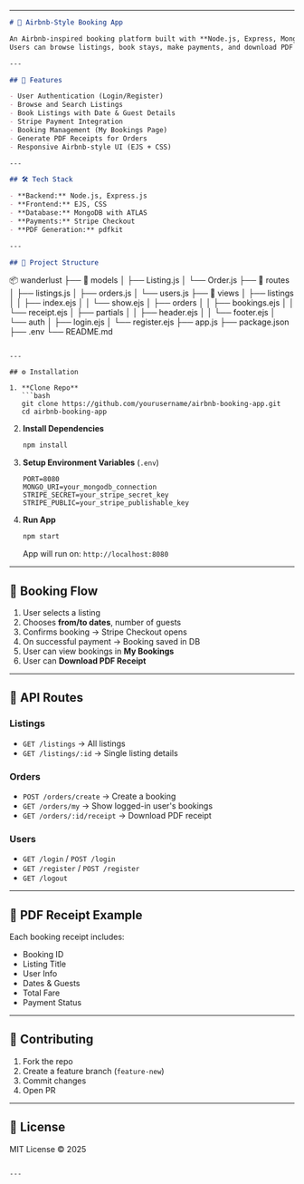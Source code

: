  

---

```markdown
# 🏡 Airbnb-Style Booking App

An Airbnb-inspired booking platform built with **Node.js, Express, MongoDB, EJS**, and **Stripe** for payments.  
Users can browse listings, book stays, make payments, and download PDF receipts for their bookings.

---

## 🚀 Features

- User Authentication (Login/Register)
- Browse and Search Listings
- Book Listings with Date & Guest Details
- Stripe Payment Integration
- Booking Management (My Bookings Page)
- Generate PDF Receipts for Orders
- Responsive Airbnb-style UI (EJS + CSS)

---

## 🛠️ Tech Stack

- **Backend:** Node.js, Express.js
- **Frontend:** EJS, CSS
- **Database:** MongoDB with ATLAS
- **Payments:** Stripe Checkout
- **PDF Generation:** pdfkit

---

## 📂 Project Structure

```

📦 wanderlust
├── 📁 models
│   ├── Listing.js
│   └── Order.js
├── 📁 routes
│   ├── listings.js
│   ├── orders.js
│   └── users.js
├── 📁 views
│   ├── listings
│   │   ├── index.ejs
│   │   └── show\.ejs
│   ├── orders
│   │   ├── bookings.ejs
│   │   └── receipt.ejs
│   ├── partials
│   │   ├── header.ejs
│   │   └── footer.ejs
│   └── auth
│       ├── login.ejs
│       └── register.ejs
├── app.js
├── package.json
├── .env
└── README.md

````

---

## ⚙️ Installation

1. **Clone Repo**
   ```bash
   git clone https://github.com/yourusername/airbnb-booking-app.git
   cd airbnb-booking-app
````

2. **Install Dependencies**

   ```bash
   npm install
   ```

3. **Setup Environment Variables** (`.env`)

   ```env
   PORT=8080
   MONGO_URI=your_mongodb_connection
   STRIPE_SECRET=your_stripe_secret_key
   STRIPE_PUBLIC=your_stripe_publishable_key
   ```

4. **Run App**

   ```bash
   npm start
   ```

   App will run on: `http://localhost:8080`

---

## 🛒 Booking Flow

1. User selects a listing
2. Chooses **from/to dates**, number of guests
3. Confirms booking → Stripe Checkout opens
4. On successful payment → Booking saved in DB
5. User can view bookings in **My Bookings**
6. User can **Download PDF Receipt**

---

## 📑 API Routes

### Listings

* `GET /listings` → All listings
* `GET /listings/:id` → Single listing details

### Orders

* `POST /orders/create` → Create a booking
* `GET /orders/my` → Show logged-in user's bookings
* `GET /orders/:id/receipt` → Download PDF receipt

### Users

* `GET /login` / `POST /login`
* `GET /register` / `POST /register`
* `GET /logout`

---

## 📃 PDF Receipt Example

Each booking receipt includes:

* Booking ID
* Listing Title
* User Info
* Dates & Guests
* Total Fare
* Payment Status

---

## 🤝 Contributing

1. Fork the repo
2. Create a feature branch (`feature-new`)
3. Commit changes
4. Open PR

---

## 📜 License

MIT License © 2025

```

---

 
```
